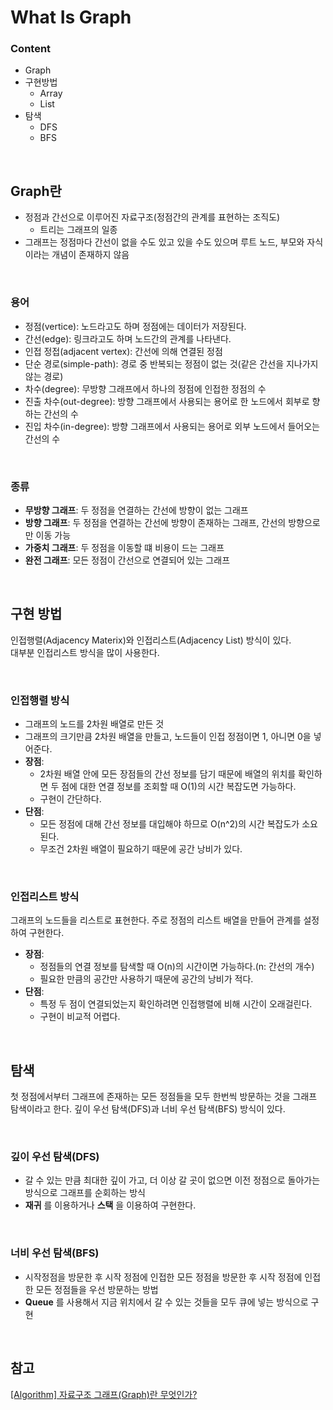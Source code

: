 # What Is Graph
### Content
- Graph
- 구현방법
    - Array
    - List
- 탐색
    - DFS
    - BFS

<br/>

## Graph란
- 정점과 간선으로 이루어진 자료구조(정점간의 관계를 표현하는 조직도)
    - 트리는 그래프의 일종
- 그래프는 정점마다 간선이 없을 수도 있고 있을 수도 있으며 루트 노드, 부모와 자식이라는 개념이 존재하지 않음

<br/>

### 용어
- 정점(vertice): 노드라고도 하며 정점에는 데이터가 저장된다.
- 간선(edge): 링크라고도 하며 노드간의 관계를 나타낸다.
- 인접 정접(adjacent vertex): 간선에 의해 연결된 정점
- 단순 경로(simple-path): 경로 중 반복되는 정점이 없는 것(같은 간선을 지나가지 않는 경로)
- 차수(degree): 무방향 그래프에서 하나의 정점에 인접한 정점의 수
- 진출 차수(out-degree): 방향 그래프에서 사용되는 용어로 한 노드에서 회부로 향하는 간선의 수
- 진입 차수(in-degree): 방향 그래프에서 사용되는 용어로 외부 노드에서 들어오는 간선의 수

<br/>

### 종류
- __무방향 그래프__: 두 정점을 연결하는 간선에 방향이 없는 그래프
- __방향 그래프__: 두 정점을 연결하는 간선에 방향이 존재하는 그래프, 간선의 방향으로만 이동 가능
- __가중치 그래프__: 두 정점을 이동할 떄 비용이 드는 그래프
- __완전 그래프__: 모든 정점이 간선으로 연결되어 있는 그래프

<br/>

## 구현 방법
인접행렬(Adjacency Materix)와 인접리스트(Adjacency List) 방식이 있다.    
대부분 인접리스트 방식을 많이 사용한다.

<br/>

### 인접행렬 방식
- 그래프의 노드를 2차원 배열로 만든 것
- 그래프의 크기만큼 2차원 배열을 만들고, 노드들이 인접 정점이면 1, 아니면 0을 넣어준다.
- __장점__: 
    - 2차원 배열 안에 모든 장점들의 간선 정보를 담기 때문에 배열의 위치를 확인하면 두 점에 대한 연결 정보를 조회할 때 O(1)의 시간 복잡도면 가능하다.
    - 구현이 간단하다.
- __단점__:
    - 모든 정점에 대해 간선 정보를 대입해야 하므로 O(n^2)의 시간 복잡도가 소요된다.
    - 무조건 2차원 배열이 필요하기 때문에 공간 낭비가 있다.

<br/>

### 인접리스트 방식
그래프의 노드들을 리스트로 표현한다. 주로 정점의 리스트 배열을 만들어 관계를 설정하여 구현한다.
- __장점__:
    - 정점들의 연결 정보를 탐색할 때 O(n)의 시간이면 가능하다.(n: 간선의 개수)
    - 필요한 만큼의 공간만 사용하기 때문에 공간의 낭비가 적다.
- __단점__:
    - 특정 두 점이 연결되었는지 확인하려면 인접행렬에 비해 시간이 오래걸린다.
    - 구현이 비교적 어렵다.

<br/>

## 탐색
첫 정점에서부터 그래프에 존재하는 모든 정점들을 모두 한번씩 방문하는 것을 그래프 탐색이라고 한다. 깊이 우선 탐색(DFS)과 너비 우선 탐색(BFS) 방식이 있다.

<br/>

### 깊이 우선 탐색(DFS)
- 갈 수 있는 만큼 최대한 깊이 가고, 더 이상 갈 곳이 없으면 이전 정점으로 돌아가는 방식으로 그래프를 순회하는 방식
- __재귀__ 를 이용하거나 __스택__ 을 이용하여 구현한다.

<br/>

### 너비 우선 탐색(BFS)
- 시작정점을 방문한 후 시작 정점에 인접한 모든 정점을 방문한 후 시작 정점에 인접한 모든 정점들을 우선 방문하는 방법
- __Queue__ 를 사용해서 지금 위치에서 갈 수 있는 것들을 모두 큐에 넣는 방식으로 구현

<br/>

## 참고
[[Algorithm] 자료구조 그래프(Graph)란 무엇인가?](https://coding-factory.tistory.com/610)